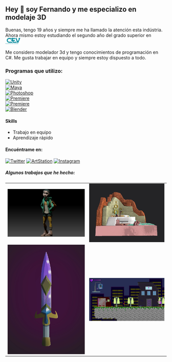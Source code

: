 ## Hey 👋 soy Fernando y me especializo en modelaje 3D 

Buenas, tengo 19 años y siempre me ha llamado la atención esta indústria. Ahora mismo estoy estudiando el segundo año del grado superior en [<img src="https://raw.githubusercontent.com/FernandoSegura2B/FernandoSegura2B/main/Sources/CEVlogo.png" width=48>](https://www.cevbarcelona.com/)

Me considero modelador 3d y tengo conocimientos de programación en C#. Me gusta trabajar en equipo y siempre estoy dispuesto a todo.


### Programas que utilizo:

[![Unity](https://img.shields.io/badge/Unity-999999?style=for-the-badge&logo=unity&logoColor=white&labelColor=101010)](https://unity.com/es)
<br>
[![Maya](https://img.shields.io/badge/Maya-21C399?style=for-the-badge&logo=autodesk&logoColor=white&labelColor=166C60)](https://www.autodesk.es/products/maya/overview?panel=buy&mktvar002=afc_es_buyonline&AID=11043037&PID=8227014&SID=jkp_Cj0KCQjwteOaBhDuARIsADBqRehvdbpicuo0Gq_HANINwqHscAWdBhwDEQj5DeqnDAkwnFJ2cGyRQSYaAqQbEALw_wcB&cjevent=bb5a81b4554711ed825d01ca0a18050d&affname=8227014_11043037&cjdata=MXxZfDB8WXww&term=1-YEAR&tab=subscription&plc=MAYA)
<br>
[![Photoshop](https://img.shields.io/badge/Adobe_Photoshop-3852B1?style=for-the-badge&logo=adobephotoshop&logoColor=white&labelColor=262076)](https://www.adobe.com/es/products/photoshop.html)
<br>
[![Premiere](https://img.shields.io/badge/Adobe_Premiere_Pro-50208A?style=for-the-badge&logo=adobepremierepro&logoColor=white&labelColor=340F61)](https://www.adobe.com/es/products/premiere.html)
<br>
[![Premiere](https://img.shields.io/badge/Adobe_After_Effects-8F75AF?style=for-the-badge&logo=adobeaftereffects&logoColor=white&labelColor=5A3F7B)](https://www.adobe.com/es/products/aftereffects.html)
<br>
[![Blender](https://img.shields.io/badge/Blender-F5792A?style=for-the-badge&logo=blender&logoColor=white&labelColor=935C20)](https://www.blender.org/)
<br>

#### Skills
- Trabajo en equipo
- Aprendizaje rápido

#### Encuéntrame en:

[![Twitter](https://img.shields.io/static/v1?style=for-the-badge&message=Twitter&color=1DA1F2&logo=Twitter&logoColor=FFFFFF&label=)](https://twitter.com/iFernando42)
[![ArtStation](https://img.shields.io/static/v1?style=for-the-badge&message=ArtStation&color=222222&logo=ArtStation&logoColor=13AFF0&label=)](https://www.artstation.com/ifer64)
[![Instagram](https://img.shields.io/static/v1?style=for-the-badge&message=Instagram&color=E4405F&logo=Instagram&logoColor=FFFFFF&label=)](https://www.instagram.com/fv_segura?r=nametag)

##### Algunos trabajos que he hecho:

<table style="width:100%">
  <tr>
  <td>
	<a href="https://www.artstation.com/artwork/RnQ3lO">
  		<img src="https://raw.githubusercontent.com/FernandoSegura2B/FernandoSegura2B/main/Sources/fernando-segura-1b-fernandosegura-final-003.jpg">
	</a>
	</td>
  <td>
	<a href="https://www.artstation.com/artwork/klm0w6">
  		<img src="https://raw.githubusercontent.com/FernandoSegura2B/FernandoSegura2B/main/Sources/fernando-segura-captura-de-pantalla-2022-06-12-182953.jpg">
	</a>
	</td>
  </tr>
  <tr>
  <td>
	<a href="https://www.artstation.com/artwork/14LEaq">
  		<img src="https://raw.githubusercontent.com/FernandoSegura2B/FernandoSegura2B/main/Sources/fernando-segura-fernandosegura1.jpg">
	</a>
	</td>
	<td>
	<a href="https://www.artstation.com/artwork/14YYze">
  		<img src="https://raw.githubusercontent.com/FernandoSegura2B/FernandoSegura2B/main/Sources/fernando-segura-t4fernandosegura.gif">
	</a>
	</td>
	</td>
</table>
